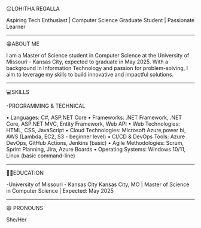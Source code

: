 😉LOHITHA REGALLA

Aspiring Tech Enthusiast | Computer Science Graduate Student | Passionate Learner

---

😁ABOUT ME

I am a Master of Science student in Computer Science at the University of Missouri - Kansas City, expected to graduate in May 2025. With a background in Information Technology and passion for problem-solving, I aim to leverage my skills to build innovative and impactful solutions.

---

💻SKILLS

-PROGRAMMING & TECHNICAL

•	Languages: C#, ASP.NET Core
•	Frameworks: .NET Framework, .NET Core, ASP.NET MVC, Entity Framework, Web API
•	Web Technologies: HTML, CSS, JavaScript
•	Cloud Technologies: Microsoft Azure,power bi, AWS (Lambda, EC2, S3 - beginner level)
•	CI/CD & DevOps Tools: Azure DevOps, GitHub Actions, Jenkins (basic)
•	Agile Methodologies: Scrum, Sprint Planning, Jira, Azure Boards
•	Operating Systems: Windows 10/11, Linux (basic command-line)
 
---

👩‍🎓EDUCATION

-University of Missouri - Kansas City
Kansas City, MO | Master of Science in Computer Science | Expected: May 2025

---

😄 PRONOUNS

She/Her


<!---
Lohi28/Lohi28 is a ✨ special ✨ repository because its `README.md` (this file) appears on your GitHub profile.
You can click the Preview link to take a look at your changes.
--->
